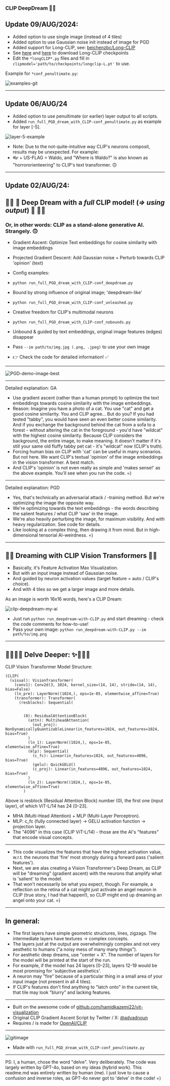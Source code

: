 ### CLIP DeepDream 🤖💭

## Update 09/AUG/2024:

- Added option to use single image (instead of 4 tiles)
- Added option to use Gaussian noise init instead of image for PGD
- Added support for Long-CLIP, see: [beichenzbc/Long-CLIP](https://github.com/beichenzbc/Long-CLIP)
- See [here](https://huggingface.co/BeichenZhang/LongCLIP-L/tree/main) and [here](https://huggingface.co/BeichenZhang/LongCLIP-B/tree/main) to download Long-CLIP checkpoints
- Edit the `*longCLIP*.py` files and fill in `clipmodel='path/to/checkpoints/longclip-L.pt'` to use.

Example for `*conf_penultimate.py`:

![examples-git](https://github.com/user-attachments/assets/f73141e4-067b-47cb-ab23-bc349431fab5)

-------
## Update 06/AUG/24

- Added option to use penultimate (or earlier) layer output to all scripts.
- Added `run_full_PGD_dream_with_CLIP-conf_penultimate.py` as example for layer [-5].

![layer-5-example](https://github.com/user-attachments/assets/f1b99e1a-ffaa-49e1-8caa-71e596cbf6b7)

- Note: Due to the not-quite-intuitive way CLIP's neurons composit, results may be unexpected. For example:
- 👓 + US-FLAG = Waldo, and "Where is Waldo?" is also known as "horrororienteering" to CLIP's text transformer. 🙃

-----
## Update 02/AUG/24:

## 🌟🌠 🤯 Deep Dream with a *full* CLIP model! (*=> using output*) 🤯 🌌✨
### Or, in other words: CLIP as a stand-alone generative AI. Strangely. 🙃

- Gradient Ascent: Optimize Text embeddings for cosine similarity with image embeddings
- Projected Gradient Descent: Add Gaussian noise + Perturb towards CLIP 'opinion' (text)
- Config examples:

- `python run_full_PGD_dream_with_CLIP-conf_deepdream.py`
- Bound by strong influence of original image; 'deepdream-like'

- `python run_full_PGD_dream_with_CLIP-conf_unleashed.py`
- Creative freedom for CLIP's multimodal neurons

- `python run_full_PGD_dream_with_CLIP-conf_nobounds.py`
- Unbound & guided by text embeddings, original image features (edges) disappear

- Pass `--im path/to/img.jpg (.png, .jpeg)` to use your own image
- 👉 Check the code for detailed information! ✅
----
![PGD-demo-image-best](https://github.com/user-attachments/assets/03b203d4-bf0e-4d12-aaff-5b62f56eb517)

----

Detailed explanation: GA

- Use gradient ascent (rather than a human prompt) to optimize the text embeddings towards cosine similarity with the image embeddings.
- Reason: Imagine you have a photo of a cat. You use "cat" and get a good cosine similarity. You and CLIP agree... But do you? If you had tested "tabby", you would have seen an even better cosine similarity. And if you exchange the background behind the cat from a sofa to a forest - without altering the cat in the foreground - you'd have "wildcat" with the highest cosine similarity. Because CLIP considers the background, the entire image, to make meaning. It doesn't matter if it's still your same old fluffy tabby pet cat - it's "wildcat" now (CLIP's truth).
- Forcing human bias on CLIP with 'cat' can be useful in many scenarios. But not here. We want CLIP's textual 'opinion' of the image embeddings in the vision transformer. A best match.
- And CLIP's 'opinion' is not even really as simple and 'makes sense!' as the above example. You'll see when you run the code. =)
------
Detailed explanation: PGD

- Yes, that's technically an adversarial attack / -training method. But we're optimizing the image the opposite way.
- We're optimizing towards the text embeddings - the words describing the salient features / what CLIP 'saw' in the image.
- We're also heavily perturbing the image, for maximum visibility. And with heavy regularization. See code for details.
- Like looking at a complex thing, then drawing it from mind. But in high-dimensional tensorial AI-weirdness. =)

----

## 🌟🌠 Dreaming with CLIP Vision Transformers 🌌✨

- Basically, it's Feature Activation Max Visualization.
- But with an input image instead of Gaussian noise.
- And guided by neuron activation values (target feature = auto / CLIP's choice).
- And with 4 tiles so we get a larger image and more details.

As an image is worth 16x16 words, here's a CLIP Dream:

![clip-deepdream-my-ai](https://github.com/user-attachments/assets/6c9d8300-82cb-4dd4-b5f2-5a903496c3fd)


- Just run `python run_deepdream-with-CLIP.py` and start dreaming - check the code comments for how-to-use!
- Pass your own image: `python run_deepdream-with-CLIP.py --im path/to/img.png`

------
🌟🌠🌌✨ Delve Deeper: ✨🌌🌠🌟
------
CLIP Vision Transformer Model Structure:

```
(CLIP(
  (visual): VisionTransformer(
    (conv1): Conv2d(3, 1024, kernel_size=(14, 14), stride=(14, 14), bias=False)
    (ln_pre): LayerNorm((1024,), eps=1e-05, elementwise_affine=True)
    (transformer): Transformer(
      (resblocks): Sequential(


        (0): ResidualAttentionBlock(
          (attn): MultiheadAttention(
            (out_proj): NonDynamicallyQuantizableLinear(in_features=1024, out_features=1024, bias=True)
          )
          (ln_1): LayerNorm((1024,), eps=1e-05, elementwise_affine=True)
          (mlp): Sequential(
            (c_fc): Linear(in_features=1024, out_features=4096, bias=True)
            (gelu): QuickGELU()
            (c_proj): Linear(in_features=4096, out_features=1024, bias=True)
          )
          (ln_2): LayerNorm((1024,), eps=1e-05, elementwise_affine=True)
        )

```
Above is resblock (Residual Attention Block) number (0), the first one (input layer), of which ViT-L/14 has 24 [0-23].

- MHA (Multi-Head Attention) + MLP (Multi-Layer Perceptron).
- MLP: c_fc (fully connected layer) -> GELU activation function -> projection layer.
- The "4096" in this case (CLIP ViT-L/14) - those are the AI's "features" that encode visual concepts.
------
- This code visualizes the features that have the highest activation value, w.r.t. the neurons that 'fire' most strongly during a forward pass ('salient features').
- Next, we are alas creating a Vision Transformer's Deep Dream, as CLIP will be "dreaming" (gradient ascent) with the neurons that amplify what is 'salient' to the model.
- That won't necessarily be what you expect, though. For example, a reflection on the retina of a cat might just activate an angel neuron in CLIP (true story, I had that happen!), so CLIP might end up dreaming an angel onto your cat. =)
------
## In general:

- The first layers have simple geometric structures, lines, zigzags. The intermediate layers have textures -> complex concepts. 
- The layers just at the output are overwhelmingly complex and not very aesthetic to humans ("a noisy mess of many many things").
- For aesthetic deep dreams, use "center + X". The number of layers for the model will be printed at the start of the run.
- For example, if the model has 24 layers [0-23], layers 12-19 would be most promising for 'subjective aesthetics'.
- A neuron may "fire" because of a particular thing in a small area of your input image (not present in all 4 tiles).
- If CLIP's features don't find anything to "latch onto" in the current tile, that tile may look "blurry" and lacking features.
------
- Built on the awesome code of [github.com/hamidkazemi22/vit-visualization](https://github.com/hamidkazemi22/vit-visualization)
- Original CLIP Gradient Ascent Script by Twitter / X: [@advadnoun](https://twitter.com/advadnoun)
- Requires / is made for [OpenAI/CLIP](https://github.com/openai/CLIP)
------
![gitimage](https://github.com/user-attachments/assets/a7b193d5-aad3-46f7-8a1f-05dca8fe6a48)

- Made with `run_full_PGD_dream_with_CLIP-conf_penultimate.py`
------
PS: I, a human, chose the word "delve". Very deliberately. The code was largely written by GPT-4o, based on my ideas (hybrid work). This readme.md was entirely written by human (me). I just love to cause a confusion and inverse roles, as GPT-4o never got to 'delve' in the code! =)
